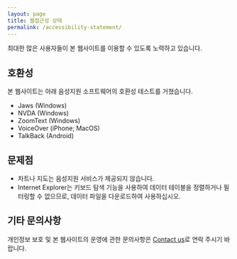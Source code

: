 ```yaml
---
layout: page
title: 웹접근성 상태
permalink: /accessibility-statement/
---
```


최대한 많은 사용자들이 본 웹사이트를 이용할 수 있도록 노력하고 있습니다.

## 호환성
본 웹사이트는 아래 음성지원 소프트웨어의 호환성 테스트를 거쳤습니다.

* Jaws (Windows)
* NVDA (Windows)
* ZoomText (Windows)
* VoiceOver (iPhone; MacOS)
* TalkBack (Android)

## 문제점
* 차트나 지도는 음성지원 서비스가 제공되지 않습니다.
* Internet Explorer는 키보드 탐색 기능을 사용하여 데이터 테이블을 정렬하거나 필터링할 수 없으므로, 데이터 파일을 다운로드하여 사용하십시오.

## 기타 문의사항
개인정보 보호 및 본 웹사이트의 운영에 관한 문의사항은 [Contact us](mailto:{{site.email_contacts.functional}})로 연락 주시기 바랍니다. 
